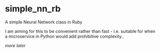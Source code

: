 # simple_nn_rb
A simple Neural Network class in Ruby


I am aiming for this to be convenient rather than fast - i.e. suitable for when a microservice in Python would add prohibitive complexity..


_more later_